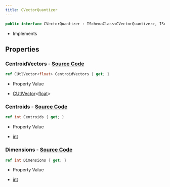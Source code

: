 ```yaml
---
title: CVectorQuantizer
---
```


```csharp
public interface CVectorQuantizer : ISchemaClass<CVectorQuantizer>, ISchemaField, ISchemaClass, INativeHandle
```

- Implements

## Properties

### **CentroidVectors** - [Source Code](https://github.com/swiftly-solution/swiftlys2/blob/main/managed/src/SwiftlyS2.Generated/Schemas/Interfaces/CVectorQuantizer.cs#L16)

```csharp
ref CUtlVector<float> CentroidVectors { get; }
```

- Property Value

- [CUtlVector](/docs/api/-1)<[float](https://learn.microsoft.com/dotnet/api/system.single)>

### **Centroids** - [Source Code](https://github.com/swiftly-solution/swiftlys2/blob/main/managed/src/SwiftlyS2.Generated/Schemas/Interfaces/CVectorQuantizer.cs#L18)

```csharp
ref int Centroids { get; }
```

- Property Value

- [int](https://learn.microsoft.com/dotnet/api/system.int32)

### **Dimensions** - [Source Code](https://github.com/swiftly-solution/swiftlys2/blob/main/managed/src/SwiftlyS2.Generated/Schemas/Interfaces/CVectorQuantizer.cs#L20)

```csharp
ref int Dimensions { get; }
```

- Property Value

- [int](https://learn.microsoft.com/dotnet/api/system.int32)

